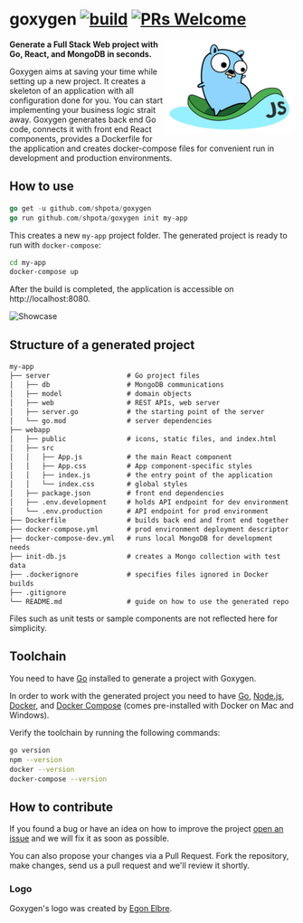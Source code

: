 # goxygen [![build](https://github.com/Shpota/goxygen/workflows/build/badge.svg)](https://github.com/Shpota/goxygen/actions?query=workflow%3Abuild) [![PRs Welcome](https://img.shields.io/badge/PRs-welcome-brightgreen.svg?style=flat-square)](https://github.com/Shpota/goxygen/pulls)

<img src="./templates/webapp/src/logo.svg" align="right" width="230px" alt="goxygen logo">

**Generate a Full Stack Web project with Go, React, and MongoDB in seconds.**

Goxygen aims at saving your time while setting up a new project. It
creates a skeleton of an application with all configuration done for
you. You can start implementing your business logic strait away.
Goxygen generates back end Go code, connects it with front end React
components, provides a Dockerfile for the application and creates
docker-compose files for convenient run in development and production
environments.

## How to use
```go
go get -u github.com/shpota/goxygen
go run github.com/shpota/goxygen init my-app
```
This creates a new `my-app` project folder. The generated project
is ready to run with `docker-compose`:
```sh
cd my-app
docker-compose up
```
After the build is completed, the application is accessible
on http://localhost:8080.

![Showcase](.github/showcase.gif)

## Structure of a generated project

    my-app
    ├── server                   # Go project files
    │   ├── db                   # MongoDB communications
    │   ├── model                # domain objects
    │   ├── web                  # REST APIs, web server
    │   ├── server.go            # the starting point of the server
    │   └── go.mod               # server dependencies
    ├── webapp                    
    │   ├── public               # icons, static files, and index.html
    │   ├── src                       
    │   │   ├── App.js           # the main React component
    │   │   ├── App.css          # App component-specific styles
    │   │   ├── index.js         # the entry point of the application          
    │   │   └── index.css        # global styles
    │   ├── package.json         # front end dependencies
    │   ├── .env.development     # holds API endpoint for dev environment
    │   └── .env.production      # API endpoint for prod environment
    ├── Dockerfile               # builds back end and front end together
    ├── docker-compose.yml       # prod environment deployment descriptor
    ├── docker-compose-dev.yml   # runs local MongoDB for development needs
    ├── init-db.js               # creates a Mongo collection with test data
    ├── .dockerignore            # specifies files ignored in Docker builds
    ├── .gitignore
    └── README.md                # guide on how to use the generated repo

Files such as unit tests or sample components are not reflected here
for simplicity.

## Toolchain

You need to have [Go](https://golang.org/) installed to generate
a project with Goxygen.

In order to work with the generated project you need to have
[Go](https://golang.org/), [Node.js](https://nodejs.org/),
[Docker](https://www.docker.com/),
and [Docker Compose](https://docs.docker.com/compose/)
(comes pre-installed with Docker on Mac and Windows).

Verify the toolchain by running the following commands:

```sh
go version
npm --version
docker --version
docker-compose --version
```

## How to contribute

If you found a bug or have an idea on how to improve the project
[open an issue](https://github.com/Shpota/goxygen/issues)
and we will fix it as soon as possible.

You can also propose your changes via a Pull Request. Fork the
repository, make changes, send us a pull request and we'll
review it shortly.

### Logo
Goxygen's logo was created by [Egon Elbre](https://twitter.com/egonelbre).

